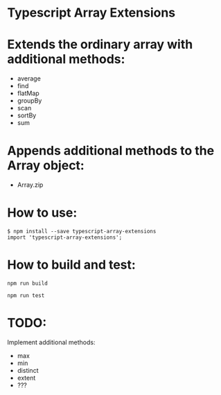 # Typescript Array Extensions

# Extends the ordinary array with additional methods:
- average
- find
- flatMap
- groupBy
- scan
- sortBy
- sum

# Appends additional methods to the Array object:
- Array.zip

# How to use:
```
$ npm install --save typescript-array-extensions
import 'typescript-array-extensions';
```

# How to build and test:
```
npm run build
```
```
npm run test
```

# TODO:
Implement additional methods:
- max
- min
- distinct
- extent
- ???